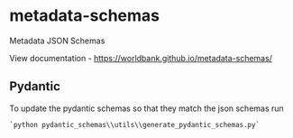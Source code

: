 # metadata-schemas
Metadata JSON Schemas

View documentation - https://worldbank.github.io/metadata-schemas/


## Pydantic

To update the pydantic schemas so that they match the json schemas run

    `python pydantic_schemas\\utils\\generate_pydantic_schemas.py`